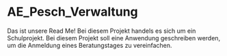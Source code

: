 # AE_Pesch_Verwaltung
Das ist unsere Read Me!
Bei diesem Projekt handels es sich um ein Schulprojekt. 
Bei diesem Projekt soll eine Anwendung geschreiben werden, um die Anmeldung eines Beratungstages zu vereinfachen.
